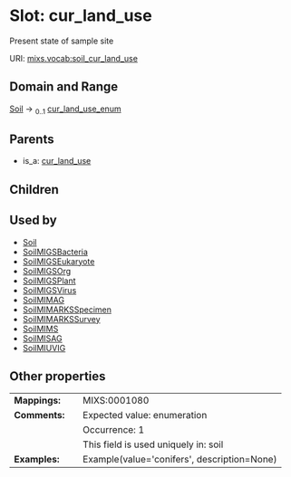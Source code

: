 
# Slot: cur_land_use


Present state of sample site

URI: [mixs.vocab:soil_cur_land_use](https://w3id.org/mixs/vocab/soil_cur_land_use)


## Domain and Range

[Soil](Soil.md) &#8594;  <sub>0..1</sub> [cur_land_use_enum](cur_land_use_enum.md)

## Parents

 *  is_a: [cur_land_use](cur_land_use.md)

## Children


## Used by

 * [Soil](Soil.md)
 * [SoilMIGSBacteria](SoilMIGSBacteria.md)
 * [SoilMIGSEukaryote](SoilMIGSEukaryote.md)
 * [SoilMIGSOrg](SoilMIGSOrg.md)
 * [SoilMIGSPlant](SoilMIGSPlant.md)
 * [SoilMIGSVirus](SoilMIGSVirus.md)
 * [SoilMIMAG](SoilMIMAG.md)
 * [SoilMIMARKSSpecimen](SoilMIMARKSSpecimen.md)
 * [SoilMIMARKSSurvey](SoilMIMARKSSurvey.md)
 * [SoilMIMS](SoilMIMS.md)
 * [SoilMISAG](SoilMISAG.md)
 * [SoilMIUVIG](SoilMIUVIG.md)

## Other properties

|  |  |  |
| --- | --- | --- |
| **Mappings:** | | MIXS:0001080 |
| **Comments:** | | Expected value: enumeration |
|  | | Occurrence: 1 |
|  | | This field is used uniquely in: soil |
| **Examples:** | | Example(value='conifers', description=None) |

